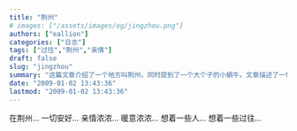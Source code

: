 ```yaml
---
title: "荆州"
# images: ["/assets/images/og/jingzhou.png"]
authors: ["eallion"]
categories: ["日志"]
tags: ["过往","荆州","亲情"]
draft: false
slug: "jingzhou"
summary: "这篇文章介绍了一个地方叫荆州，同时提到了一个大个子的小蜗牛。文章描述了一切都很好，亲情浓厚，充满了温暖的感觉。同时，也提到了作者思念一些人和过去的事情。"
date: "2009-01-02 13:43:36"
lastmod: "2009-01-02 13:43:36"
---
```


在荆州...
一切安好...
亲情浓浓...
暖意浓浓...
想着一些人...
想着一些过往...
